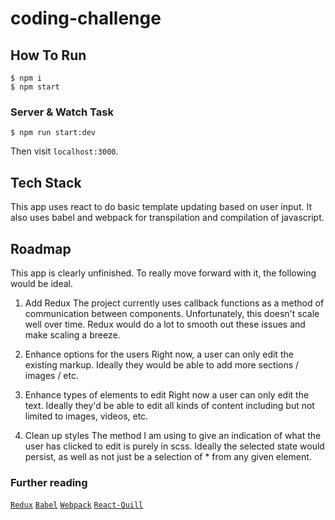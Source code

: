 # coding-challenge

## How To Run
```
$ npm i
$ npm start
```

### Server & Watch Task
```
$ npm run start:dev
```
Then visit `localhost:3000`.

## Tech Stack
This app uses react to do basic template updating based on user input.
It also uses babel and webpack for transpilation and compilation of javascript.

## Roadmap
This app is clearly unfinished. To really move forward with it, the following would be ideal.

1. Add Redux
    The project currently uses callback functions as a method of communication between components. Unfortunately, this doesn't scale well over time. Redux would do a lot to smooth out these issues and make scaling a breeze.

2. Enhance options for the users
    Right now, a user can only edit the existing markup. Ideally they would be able to add more sections / images / etc.

3. Enhance types of elements to edit
    Right now a user can only edit the text. Ideally they'd be able to edit all kinds of content including but not limited to images, videos, etc.

4. Clean up styles
    The method I am using to give an indication of what the user has clicked to edit is purely in scss. Ideally the selected state would persist, as well as not just be a selection of * from any given element.


### Further reading
[`Redux`](https://github.com/gaeron/redux)
[`Babel`](https://github.com/babel/babel)
[`Webpack`](https://github.com/webpack)
[`React-Quill`](https://github.com/zenoamaro/react-quill)
